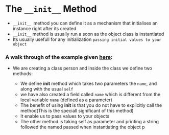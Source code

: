 # The `__init__` Method
- `__init__ `method you can define it as a mechanism that initialises an instance right after its created
- `__init__` method is usually run a soon as the object class is instantiated
- Its usually usefull for any initialization `passing initial values to your object`

### A walk through of the example given [here](https://github.com/kihuni/Object-Oriented_Programming_python/blob/main/__init__/__init__.py):

- We are creating a class person and inside the class we define two methods:

  - We define __init__ method which takes two parameters the `name`, and along with the usual `self`
  - we have also created a field called `name` which is different from the local variable `name` (defined as a parameter)
  - The benefit of using __init__ is that you do not have to explicitly call the method(This is the speciall significant of this method)
  - It enable us to pass values to your objects
  - The other method is taking self as parameter and printing a string followed the named passed when instantiating the object p
